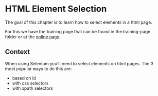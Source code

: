 # HTML Element Selection

The goal of this chapter is to learn how to select elements in a html page.

For this we have the training page that can be found in the training-page folder or at the [online page](https://training.switchfully.com/track/testing/training-page/selecting-elements.html).

## Context
When using Selenium you'll need to select elements on html pages. The 3 most popular ways to do this are:
- based on id
- with css selectors
- with xpath selectors

